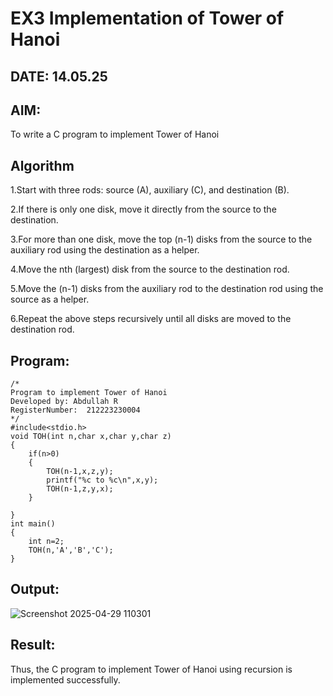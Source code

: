 # EX3 Implementation of Tower of Hanoi
## DATE: 14.05.25
## AIM:
To write a C program to implement Tower of Hanoi

## Algorithm
1.Start with three rods: source (A), auxiliary (C), and destination (B).

2.If there is only one disk, move it directly from the source to the destination.

3.For more than one disk, move the top (n-1) disks from the source to the auxiliary rod using the destination as a helper.

4.Move the nth (largest) disk from the source to the destination rod.

5.Move the (n-1) disks from the auxiliary rod to the destination rod using the source as a helper.

6.Repeat the above steps recursively until all disks are moved to the destination rod.   

## Program:
```
/*
Program to implement Tower of Hanoi
Developed by: Abdullah R
RegisterNumber:  212223230004
*/
#include<stdio.h>
void TOH(int n,char x,char y,char z)
{
    if(n>0)
    {
        TOH(n-1,x,z,y);
        printf("%c to %c\n",x,y);
        TOH(n-1,z,y,x);
    }
    
}
int main()
{
    int n=2;
    TOH(n,'A','B','C');
}
```

## Output:
![Screenshot 2025-04-29 110301](https://github.com/user-attachments/assets/efccdba7-6c02-49da-9b24-69250b86bd83)



## Result:
Thus, the C program to implement Tower of Hanoi using recursion is implemented successfully.
